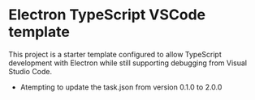 # Electron TypeScript VSCode template

This project is a starter template configured to allow TypeScript development with Electron while still supporting debugging from Visual Studio Code.

- Atempting to update the task.json from version 0.1.0 to 2.0.0

